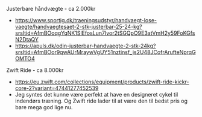 
Justerbare håndvægte - ca 2.000kr
- https://www.sportig.dk/traeningsudstyr/handvaegt-lose-vaegte/handvaegtesaet-2-stk-justerbar-25-24-kg?srsltid=AfmBOoqgYqNK1SlEfosLun7Ivor2tSGQpO9E3atVmH2y59FoKGfsN2DtaQY
- https://apuls.dk/odin-justerbar-handvaegte-2-stk-24kg?srsltid=AfmBOor9qwAUrMraywVgUY51nztinsf_js2U48JCofrArufteNprqGOMTO4

Zwift Ride - ca 8.000kr
- https://eu.zwift.com/collections/equipment/products/zwift-ride-kickr-core-2?variant=47441277452539
- Jeg syntes det kunne være perfekt at have en designeret cykel til indendørs træning. Og Zwift ride lader til at være den til bedst pris og bare mega god lige nu.

